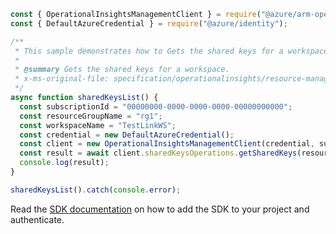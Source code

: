 ```javascript
const { OperationalInsightsManagementClient } = require("@azure/arm-operationalinsights");
const { DefaultAzureCredential } = require("@azure/identity");

/**
 * This sample demonstrates how to Gets the shared keys for a workspace.
 *
 * @summary Gets the shared keys for a workspace.
 * x-ms-original-file: specification/operationalinsights/resource-manager/Microsoft.OperationalInsights/stable/2020-08-01/examples/WorkspacesGetSharedKeys.json
 */
async function sharedKeysList() {
  const subscriptionId = "00000000-0000-0000-0000-00000000000";
  const resourceGroupName = "rg1";
  const workspaceName = "TestLinkWS";
  const credential = new DefaultAzureCredential();
  const client = new OperationalInsightsManagementClient(credential, subscriptionId);
  const result = await client.sharedKeysOperations.getSharedKeys(resourceGroupName, workspaceName);
  console.log(result);
}

sharedKeysList().catch(console.error);
```

Read the [SDK documentation](https://github.com/Azure/azure-sdk-for-js/blob/%40azure%2Farm-operationalinsights_8.0.1/sdk/operationalinsights/arm-operationalinsights/README.md) on how to add the SDK to your project and authenticate.
